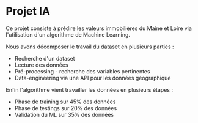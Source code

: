 <h1>Projet IA</h1>

<p>Ce projet consiste à prédire les valeurs immobilières du Maine et Loire via l'utilisation d'un algorithme de Machine Learning.</p>

<p>Nous avons décomposer le travail du dataset en plusieurs parties :</p>

<ul>
<li>Recherche d'un dataset</li>
<li>Lecture des données</li>
<li>Pré-processing - recherche des variables pertinentes</li>
<li>Data-engineering via une API pour les données géographique</li>
</ul>

<p>Enfin l'algorithme vient travailler les données en plusieurs étapes :</p>

<ul>
<li>Phase de training sur 45% des données</li>
<li>Phase de testings sur 20% des données</li>
<li>Validation du ML sur 35% des données</li>
</ul>